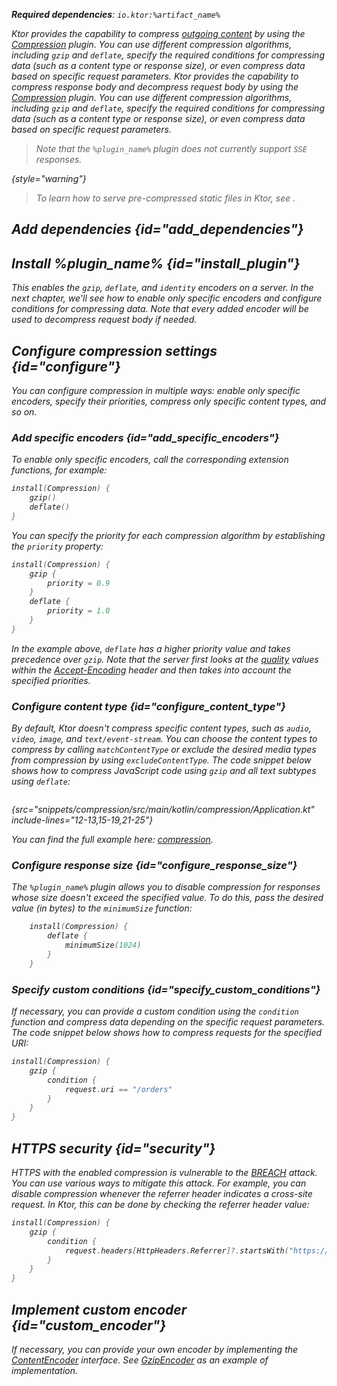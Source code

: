 [//]: # (title: Compression)

<show-structure for="chapter" depth="2"/>
<primary-label ref="server-plugin"/>

<var name="artifact_name" value="ktor-server-compression"/>
<var name="package_name" value="io.ktor.server.plugins.compression"/>
<var name="plugin_name" value="Compression"/>

<tldr>
<p>
<b>Required dependencies</b>: <code>io.ktor:%artifact_name%</code>
</p>
<var name="example_name" value="compression"/>
<include from="lib.topic" element-id="download_example"/>
<include from="lib.topic" element-id="native_server_not_supported"/>
</tldr>

Ktor provides the capability to compress [outgoing content](server-responses.md) by using the [Compression](https://api.ktor.io/ktor-server/ktor-server-plugins/ktor-server-compression/io.ktor.server.plugins.compression/-compression.html) plugin. You can use different compression algorithms, including `gzip` and `deflate`, 
specify the required conditions for compressing data (such as a content type or response size), or even compress data based on specific request parameters.
Ktor provides the capability to compress response body and decompress request body
by using
the [Compression](https://api.ktor.io/ktor-server/ktor-server-plugins/ktor-server-compression/io.ktor.server.plugins.compression/-compression.html)
plugin.
You can use different compression algorithms, including `gzip` and `deflate`,
specify the required conditions for compressing data (such as a content type or response size),
or even compress data based on specific request parameters.

> Note that the `%plugin_name%` plugin does not currently support `SSE` responses.
>
{style="warning"}

> To learn how to serve pre-compressed static files in Ktor, see [](server-static-content.md#precompressed).

## Add dependencies {id="add_dependencies"}

<include from="lib.topic" element-id="add_ktor_artifact_intro"/>
<include from="lib.topic" element-id="add_ktor_artifact"/>

## Install %plugin_name% {id="install_plugin"}

<include from="lib.topic" element-id="install_plugin"/>

This enables the `gzip`, `deflate`, and `identity` encoders on a server.
In the next chapter, we'll see how to enable only specific encoders and configure conditions for compressing data.
Note that every added encoder will be used to decompress request body if needed.

## Configure compression settings {id="configure"}

You can configure compression in multiple ways: enable only specific encoders, specify their priorities, compress only
specific content types, and so on.

### Add specific encoders {id="add_specific_encoders"}

To enable only specific encoders, call the corresponding extension functions, for example:

```kotlin
install(Compression) {
    gzip()
    deflate()
}
```

You can specify the priority for each compression algorithm by establishing the `priority` property:

```kotlin
install(Compression) {
    gzip {
        priority = 0.9
    }
    deflate {
        priority = 1.0
    }
}
```

In the example above, `deflate` has a higher priority value and takes precedence over `gzip`. Note that the server first
looks at the [quality](https://developer.mozilla.org/en-US/docs/Glossary/Quality_Values) values within
the [Accept-Encoding](https://developer.mozilla.org/en-US/docs/Web/HTTP/Headers/Accept-Encoding) header and then takes
into account the specified priorities.

### Configure content type {id="configure_content_type"}

By default, Ktor doesn't compress specific content types, such as `audio`, `video`, `image`, and `text/event-stream`.
You can choose the content types to compress by calling `matchContentType` or exclude the desired media types from
compression by using `excludeContentType`. The code snippet below shows how to compress JavaScript code using `gzip` and
all text subtypes using `deflate`:

```kotlin
```

{src="snippets/compression/src/main/kotlin/compression/Application.kt" include-lines="12-13,15-19,21-25"}

You can find the full example
here: [compression](https://github.com/ktorio/ktor-documentation/tree/%ktor_version%/codeSnippets/snippets/compression).

### Configure response size {id="configure_response_size"}

The `%plugin_name%` plugin allows you to disable compression for responses whose size doesn't exceed the specified
value. To do this, pass the desired value (in bytes) to the `minimumSize` function:

```kotlin
    install(Compression) {
        deflate {
            minimumSize(1024)
        }
    }

```

### Specify custom conditions {id="specify_custom_conditions"}

If necessary, you can provide a custom condition using the `condition` function and compress data depending on the
specific request parameters. The code snippet below shows how to compress requests for the specified URI:

```kotlin
install(Compression) {
    gzip {
        condition {
            request.uri == "/orders"
        }
    }
}
```

## HTTPS security {id="security"}

HTTPS with the enabled compression is vulnerable to the [BREACH](https://en.wikipedia.org/wiki/BREACH) attack. You can
use various ways to mitigate this attack. For example, you can disable compression whenever the referrer header
indicates a cross-site request. In Ktor, this can be done by checking the referrer header value:

```kotlin
install(Compression) {
    gzip {
        condition {
            request.headers[HttpHeaders.Referrer]?.startsWith("https://my.domain/") == true
        }
    }
}
```

## Implement custom encoder {id="custom_encoder"}

If necessary, you can provide your own encoder by implementing
the [ContentEncoder](https://api.ktor.io/ktor-utils/io.ktor.util/-content-encoder/index.html)
interface.
See [GzipEncoder](https://github.com/ktorio/ktor/blob/b5b59ca3ae61601e6175f334e6a1252609638e61/ktor-server/ktor-server-plugins/ktor-server-compression/jvm/src/io/ktor/server/plugins/compression/Encoders.kt#L41)
as an example of implementation.
